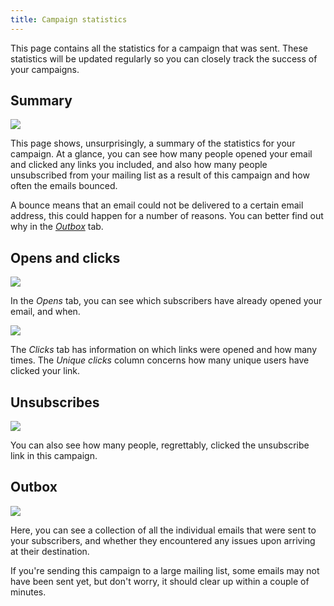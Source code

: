 ```yaml
---
title: Campaign statistics
---
```


This page contains all the statistics for a campaign that was sent. These statistics will be updated regularly so you can closely track the success of your campaigns.

## Summary

![](https://mailcoach.app/images/docs/app/campaigns/campaign-statistics-overview.png)

This page shows, unsurprisingly, a summary of the statistics for your campaign. At a glance, you can see how many people opened your email and clicked any links you included, and also how many people unsubscribed from your mailing list as a result of this campaign and how often the emails bounced.

A bounce means that an email could not be delivered to a certain email address, this could happen for a number of reasons. You can better find out why in the [_Outbox_](todo:link) tab.

## Opens and clicks

![](https://mailcoach.app/images/docs/app/campaigns/campaign-statistics-opens.png)

In the _Opens_ tab, you can see which subscribers have already opened your email, and when.

![](https://mailcoach.app/images/docs/app/campaigns/campaign-statistics-clicks.png)

The _Clicks_ tab has information on which links were opened and how many times. The _Unique clicks_ column concerns how many unique users have clicked your link.

## Unsubscribes

![](https://mailcoach.app/images/docs/app/campaigns/campaign-statistics-unsubscribes.png)

You can also see how many people, regrettably, clicked the unsubscribe link in this campaign.

## Outbox

![](https://mailcoach.app/images/docs/app/campaigns/campaign-statistics-outbox.png)

Here, you can see a collection of all the individual emails that were sent to your subscribers, and whether they encountered any issues upon arriving at their destination.

If you're sending this campaign to a large mailing list, some emails may not have been sent yet, but don't worry, it should clear up within a couple of minutes.
